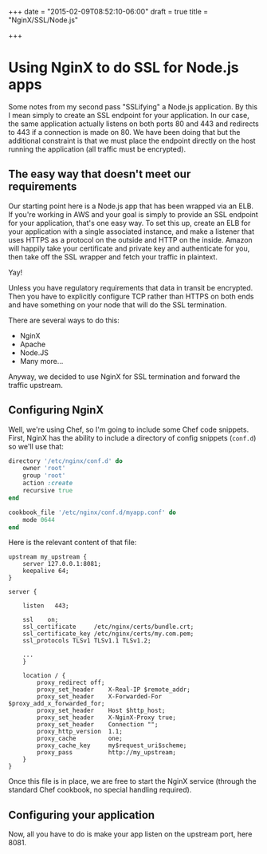 +++
date = "2015-02-09T08:52:10-06:00"
draft = true
title = "NginX/SSL/Node.js"

+++

# Using NginX to do SSL for Node.js apps

Some notes from my second pass "SSLifying" a Node.js application. By this I mean simply to create an SSL endpoint for your application. In our case, the same application actually listens on both ports 80 and 443 and redirects to 443 if a connection is made on 80. We have been doing that but the additional constraint is that we must place the endpoint directly on the host running the application (all traffic must be encrypted).

## The easy way that doesn't meet our requirements

Our starting point here is a Node.js app that has been wrapped via an ELB. If you're working in AWS and your goal is simply to provide an SSL endpoint for your application, that's one easy way. To set this up, create an ELB for your application with a single associated instance, and make a listener that uses HTTPS as a protocol on the outside and HTTP on the inside. Amazon will happily take your certificate and private key and authenticate for you, then take off the SSL wrapper and fetch your traffic in plaintext.

Yay!

Unless you have regulatory requirements that data in transit be encrypted. Then you have to explicitly configure TCP rather than HTTPS on both ends and have something on your node that will do the SSL termination.

There are several ways to do this:

* NginX
* Apache
* Node.JS
* Many more...

Anyway, we decided to use NginX for SSL termination and forward the traffic upstream.

## Configuring NginX

Well, we're using Chef, so I'm going to include some Chef code snippets. First, NginX has the ability to include a directory of config snippets (`conf.d`) so we'll use that:

```ruby
directory '/etc/nginx/conf.d' do
	owner 'root'
	group 'root'
	action :create
	recursive true
end

cookbook_file '/etc/nginx/conf.d/myapp.conf' do
	mode 0644
end
```

Here is the relevant content of that file:

```nginx
upstream my_upstream {
  	server 127.0.0.1:8081;
  	keepalive 64;
}

server {

	listen   443;

	ssl    on;
	ssl_certificate     /etc/nginx/certs/bundle.crt;
	ssl_certificate_key /etc/nginx/certs/my.com.pem;
	ssl_protocols TLSv1 TLSv1.1 TLSv1.2;

	...
	}

	location / {
	  	proxy_redirect off;
	  	proxy_set_header	X-Real-IP $remote_addr;
	  	proxy_set_header   	X-Forwarded-For $proxy_add_x_forwarded_for;
	  	proxy_set_header   	Host $http_host;
	  	proxy_set_header   	X-NginX-Proxy true;
	  	proxy_set_header   	Connection "";
	  	proxy_http_version 	1.1;
	  	proxy_cache 		one;
	  	proxy_cache_key 	my$request_uri$scheme;
	  	proxy_pass         	http://my_upstream;
	}
}
```

Once this file is in place, we are free to start the NginX service (through the standard Chef cookbook, no special handling required).

## Configuring your application

Now, all you have to do is make your app listen on the upstream port, here 8081.


